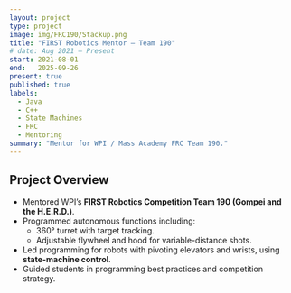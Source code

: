 ```yaml
---
layout: project
type: project
image: img/FRC190/Stackup.png
title: "FIRST Robotics Mentor – Team 190"
# date: Aug 2021 – Present
start: 2021-08-01
end:   2025-09-26
present: true
published: true
labels:
  - Java
  - C++
  - State Machines
  - FRC
  - Mentoring
summary: "Mentor for WPI / Mass Academy FRC Team 190."
---
```


## Project Overview
- Mentored WPI’s **FIRST Robotics Competition Team 190 (Gompei and the H.E.R.D.)**.
- Programmed autonomous functions including:
  - 360° turret with target tracking.
  - Adjustable flywheel and hood for variable-distance shots.
- Led programming for robots with pivoting elevators and wrists, using **state-machine control**.
- Guided students in programming best practices and competition strategy.

